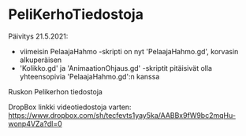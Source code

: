 # PeliKerhoTiedostoja

Päivitys 21.5.2021:
- viimeisin PelaajaHahmo -skripti on nyt 'PelaajaHahmo.gd', korvasin alkuperäisen
- 'Kolikko.gd' ja 'AnimaationOhjaus.gd' -skriptit pitäisivät olla yhteensopivia 'PelaajaHahmo.gd':n kanssa

Ruskon Pelikerhon tiedostoja

DropBox linkki videotiedostoja varten:
https://www.dropbox.com/sh/tecfevts1yay5ka/AABBx9fW9bc2mqHu-wonp4VZa?dl=0
